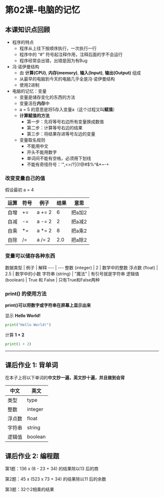 # 第02课-电脑的记忆

## 本课知识点回顾

* 程序的特点
    * 程序从上往下按顺序执行，一次执行一行
    * 程序中的 “#” 符号起注释作用，注释后面的字不会运行
    * 程序经常会出错，出错是因为有Bug
* 冯·诺伊曼结构
    * 由 **计算(CPU)**, **内存(memory)**, **输入(Input)**, **输出(Output)** 组成
    * 从最早的电脑到今天的电脑几乎全是冯·诺伊曼结构
    * 使用2进制
* 电脑的记忆：变量
    * 变量是储存变化的东西的方法
    * 变量活在**内存**中
    * a = 5 的意思是将5存入变量a（这个过程又叫**赋值**）
    * **计算赋值的方法**
        * 第一步：先将等号右边所有变量换成数值
        * 第二步：计算等号右边的结果
        * 第三步：将结果存进等号左边的变量
    * 变量取名规则
        * 不能用中文
        * 开头不能用数字
        * 单词间不能有空格，必须用下划线
        * 不能有奇怪符号：'",<>/?|\()!@#$%^&*~-+



### 改变变量自己的值

假设最初 a = 4

运算 | 符号 | 例子 | 结果 | 意思
--- | --- | --- | --- | ---
自增 | += | a += 2 | 6 | 把a加2
自减 | -= | a -= 2 | 2 | 把a减2
自乘 | *= | a *= 2 | 8 | 把a乘2
自除 | /= | a /= 2 | 2.0 | 把a除2



### 变量可以储存各种东西

数据类型 | 例子 | 解释
--- | ---
整数 (integer) | 2 | 数学中的整数
浮点数 (float) | 2.5 | 数学中的小数
字符串 (string) | "魔法" | 有引号就是字符串
逻辑值 (boolean) | True 和 False | 只有True和False两种




### print() 的使用方法
**print()可以将数字或字符串在屏幕上显示出来**

显示 **Hello World!**
```python
print("Hello World!")
```

计算 **1 + 2**
```python
print(1 + 2)
```

---

## 课后作业 1: 背单词

在本子上将以下单词的**中文抄一遍，英文抄十遍，并且做到会背**

中文 | 英文
--- | ---
类型 | type
整数 | integer
浮点数 | float
字符串 | string
逻辑值 | boolean


## 课后作业 2: 编程题


第1题：136 x (8 - 23 + 34) 的结果除以13 后的商


第2题：45 x (523 x 73 + 34) 的结果除以11 后的余数


第3题：32个2相乘的结果
